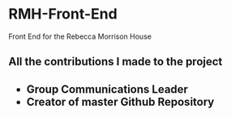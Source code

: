 # RMH-Front-End
Front End for the Rebecca Morrison House
<h2> All the contributions I made to the project<h2>
  <ul>
    <li>Group Communications Leader</li>
    <li>Creator of master Github Repository</li>
  </ul>
